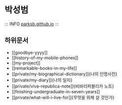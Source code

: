 # 박성범

::: INFO
[parksb.github.io](https://parksb.github.io/)
:::

## 하위문서

- [[goodbye-yyyy]]
- [[history-of-my-mobile-phones]]
- [[my-project]]
- [[remarkable-books-in-my-life]]
- [[private/my-biographical-dictionary]]{나의 인명사전}
- [[private/my-diary]]{나의 일지}
- [[private/viva-republica-note]]{비바리퍼블리카 노트}
- [[finishing-undergraduate-in-seven-years]]
- [[private/what-will-i-live-for]]{무엇을 위해 살 것인가}
